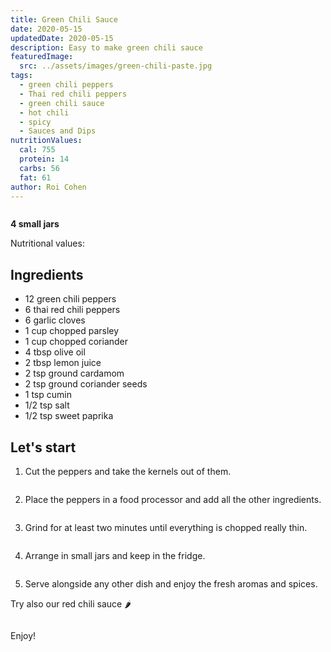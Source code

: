 ```yaml
---
title: Green Chili Sauce
date: 2020-05-15
updatedDate: 2020-05-15
description: Easy to make green chili sauce
featuredImage:
  src: ../assets/images/green-chili-paste.jpg
tags:
  - green chili peppers
  - Thai red chili peppers
  - green chili sauce
  - hot chili
  - spicy
  - Sauces and Dips
nutritionValues:
  cal: 755
  protein: 14
  carbs: 56
  fat: 61
author: Roi Cohen
---
```


<Image filename="green-chili-paste"/>

**4 small jars**

Nutritional values:
<NutritionValues fileName="green-chili-sauce"/>

## Ingredients

- 12 green chili peppers
- 6 thai red chili peppers
- 6 garlic cloves
- 1 cup chopped parsley
- 1 cup chopped coriander
- 4 tbsp olive oil
- 2 tbsp lemon juice
- 2 tsp ground cardamom
- 2 tsp ground coriander seeds
- 1 tsp cumin
- 1/2 tsp salt
- 1/2 tsp sweet paprika

## Let's start

1. Cut the peppers and take the kernels out of them.

<Image filename="chili-garlic-coriander"/>

2. Place the peppers in a food processor and add all the other ingredients.

<Image filename="chili-paste-blender"/>

3. Grind for at least two minutes until everything is chopped really thin.

<Image filename="chili-paste-grinded"/>

4. Arrange in small jars and keep in the fridge.

<Image filename="green-chili-paste-jars"/>

5. Serve alongside any other dish and enjoy the fresh aromas and spices.

Try also our <Link to="/recipes/red-chili-sauce"> red chili sauce 🌶️</Link>

<Image filename="green-red-chili-paste-saucer"/>

Enjoy!
